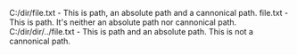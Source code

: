 C:/dir/file.txt - This is path, an absolute path and a cannonical path.
file.txt - This is path. It's neither an absolute path nor cannonical path.
C:/dir/dir/../file.txt - This is path and an absolute path. This is not a cannonical path.
